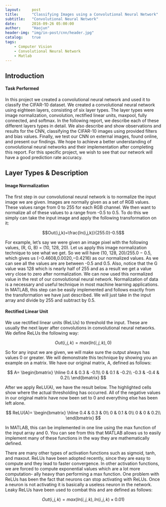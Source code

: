 ```yaml
---
layout:     post
title:      "Classifying Images using a Convolutional Neural Network"
subtitle:   "Convolutional Neural Network"
date:       2016-09-26 05:00:00
author:     "Haojun"
header-img: "img/in-post/cnn/header.jpg"
catalog:    true
tags:
    - Computer Vision
    - Convolutional Neural Network
    - Matlab
---
```


<script src='https://cdn.mathjax.org/mathjax/latest/MathJax.js?config=TeX-AMS-MML_HTMLorMML'></script>

## Introduction

#### Task Performed

In this project we created a convolutional neural network and used it to classify the CIFAR-10 dataset. We created a convolutional neural network using eighteen layers, consisting of six layer types. The layer types were image normalization, convolution, rectified linear units, maxpool, fully connected, and softmax. In the following report, we describe each of these different layers types in detail. We also describe and show observations and results for the CNN, classifying the CIFAR-10 images using provided filters and bias values. Finally, we test our CNN on external images, found online, and present our findings. We hope to achieve a better understanding of convolutional neural networks and their implementation after completing this report. For this specific project, we wish to see that our network will have a good prediction rate accuracy.

## Layer Types & Description

#### Image Normalization

The first step in our convolutional neural network is to normalize the input image we are given. Images are normally given as a set of RGB values. These values range from 0 to 255 for each RGB channel. We then want to normalize all of these values to a range from -0.5 to 0.5. To do this we simply can take the input image and apply the following transformation on it:

$$Out(i,j,k)=\frac{In(i,j,k)}{255.0}-0.5$$

For example, let’s say we were given an image pixel with the following values, (R, G, B) = (10, 128, 20). Let us apply this image normalization technique to see what we get. So we will have (10, 128, 20)/255.0 − 0.5, which gives us (−0.4608,0.0020,−0.4216) as our normalized values. As we can see all the values are are between -0.5 and 0.5. Also, notice that the G value was 128 which is nearly half of 255 and as a result we get a value very close to zero after normalization. We can now used this normalized value in the rest of our convolutional neural network. Normalization of data is a necessary and useful technique in most machine learning applications. In MATLAB, this step can be easily implemented and follows exactly from the transformation we have just described. We will just take in the input array and divide by 255 and subtract by 0.5.

#### Rectified Linear Unit
We use rectified linear units (ReLUs) to threshold the input. These are usually the next layer after convolutions in convolutional neural networks.  We define ReLUs the following way:

$$Out(i,j,k)=max(In(i,j,k),0)$$

So for any input we are given, we will make sure the output always has values 0 or greater. We will demonstrate this technique by showing you an example on a matrix. We have our original matrix, A, defined as follows:

$$
A=
\begin{bmatrix}
	\hline
	0.4 & 0.3 & -0.1\\
	0 & 0.1 & -0.2\\
	-0.3 & -0.4 & 0.2\\
\end{bmatrix}
$$

After we apply ReLU(A), we have the result below. The highlighted cells show where the actual thresholding has occurred. All of the negative values in our original matrix have now been set to 0 and everything else has been left alone.

$$
ReLU(A)=
\begin{bmatrix}
	\hline
	0.4 & 0.3 & 0\\
	0 & 0.1 & 0\\
	0 & 0 & 0.2\\
\end{bmatrix}
$$

In MATLAB, this can be implemented in one line using the max function of the input array and 0. You can see from this that MATLAB allows us to easily implement many of these functions in the way they are mathematically defined.

There are many other types of activation functions such as sigmoid, tanh, and maxout. ReLUs have been adopted recently, since they are easy to compute and they lead to faster convergence. In other activation functions, we are forced to compute exponential values which are a lot more computation- ally heavy than performing a max function. One problem with ReLUs has been the fact that neurons can stop activating with ReLUs. Once a neuron is not activating it is basically a useless neuron in the network. Leaky ReLUs have been used to combat this and are defined as follows:

$$Out(i,j,k)=max(In(i,j,k),In(i,j,k) \times 0.01)$$
